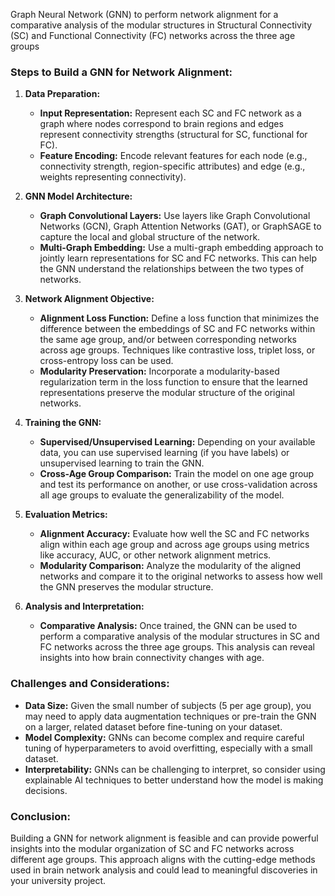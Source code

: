 Graph Neural Network (GNN) to perform network alignment for a comparative analysis of the modular structures in Structural Connectivity (SC) and Functional Connectivity (FC) networks across the three age groups

### Steps to Build a GNN for Network Alignment:

1. **Data Preparation:**
    
    - **Input Representation:** Represent each SC and FC network as a graph where nodes correspond to brain regions and edges represent connectivity strengths (structural for SC, functional for FC).
    - **Feature Encoding:** Encode relevant features for each node (e.g., connectivity strength, region-specific attributes) and edge (e.g., weights representing connectivity).
2. **GNN Model Architecture:**
    
    - **Graph Convolutional Layers:** Use layers like Graph Convolutional Networks (GCN), Graph Attention Networks (GAT), or GraphSAGE to capture the local and global structure of the network.
    - **Multi-Graph Embedding:** Use a multi-graph embedding approach to jointly learn representations for SC and FC networks. This can help the GNN understand the relationships between the two types of networks.
3. **Network Alignment Objective:**
    
    - **Alignment Loss Function:** Define a loss function that minimizes the difference between the embeddings of SC and FC networks within the same age group, and/or between corresponding networks across age groups. Techniques like contrastive loss, triplet loss, or cross-entropy loss can be used.
    - **Modularity Preservation:** Incorporate a modularity-based regularization term in the loss function to ensure that the learned representations preserve the modular structure of the original networks.
4. **Training the GNN:**
    
    - **Supervised/Unsupervised Learning:** Depending on your available data, you can use supervised learning (if you have labels) or unsupervised learning to train the GNN.
    - **Cross-Age Group Comparison:** Train the model on one age group and test its performance on another, or use cross-validation across all age groups to evaluate the generalizability of the model.
5. **Evaluation Metrics:**
    
    - **Alignment Accuracy:** Evaluate how well the SC and FC networks align within each age group and across age groups using metrics like accuracy, AUC, or other network alignment metrics.
    - **Modularity Comparison:** Analyze the modularity of the aligned networks and compare it to the original networks to assess how well the GNN preserves the modular structure.
6. **Analysis and Interpretation:**
    
    - **Comparative Analysis:** Once trained, the GNN can be used to perform a comparative analysis of the modular structures in SC and FC networks across the three age groups. This analysis can reveal insights into how brain connectivity changes with age.

### Challenges and Considerations:

- **Data Size:** Given the small number of subjects (5 per age group), you may need to apply data augmentation techniques or pre-train the GNN on a larger, related dataset before fine-tuning on your dataset.
- **Model Complexity:** GNNs can become complex and require careful tuning of hyperparameters to avoid overfitting, especially with a small dataset.
- **Interpretability:** GNNs can be challenging to interpret, so consider using explainable AI techniques to better understand how the model is making decisions.

### Conclusion:

Building a GNN for network alignment is feasible and can provide powerful insights into the modular organization of SC and FC networks across different age groups. This approach aligns with the cutting-edge methods used in brain network analysis and could lead to meaningful discoveries in your university project.